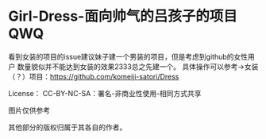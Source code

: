 # Girl-Dress-面向帅气的吕孩子的项目QWQ



看到女装的项目的issue建议妹子建一个男装的项目，但是考虑到github的女性用户 数量貌似并不能达到女装的效果2333总之先建一个。
具体操作可以参考->女装（？）项目：https://github.com/komeiji-satori/Dress



License：
CC-BY-NC-SA：署名-非商业性使用-相同方式共享

图片仅供参考

其他部分的版权归属于其各自的作者。
